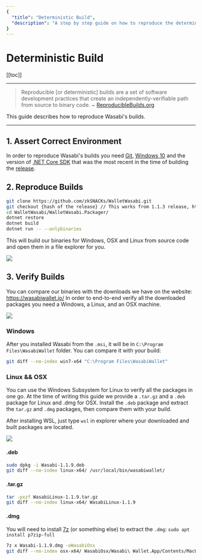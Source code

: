 ```yaml
---
{
  "title": "Deterministic Build",
  "description": "A step by step guide on how to reproduce the deterministic builds of Wasabi. This is the Wasabi documentation, an archive of knowledge about the open-source, non-custodial and privacy-focused Bitcoin wallet for desktop."
}
---
```


# Deterministic Build

[[toc]]

---

> Reproducible [or deterministic] builds are a set of software development practices that create an independently-verifiable path from source to binary code.  ~ [ReproducibleBuilds.org](https://reproducible-builds.org/)

This guide describes how to reproduce Wasabi's builds.

---

## 1. Assert Correct Environment

In order to reproduce Wasabi's builds you need [Git](https://git-scm.com/downloads), [Windows 10](https://www.microsoft.com/en-us/software-download/windows10ISO) and the version of [.NET Core SDK](https://www.microsoft.com/net/download) that was the most recent in the time of building the [release](https://github.com/zkSNACKs/WalletWasabi/releases).

## 2. Reproduce Builds

```sh
git clone https://github.com/zkSNACKs/WalletWasabi.git
git checkout {hash of the release} // This works from 1.1.3 release, https://github.com/zkSNACKs/WalletWasabi/releases
cd WalletWasabi/WalletWasabi.Packager/
dotnet restore
dotnet build
dotnet run -- --onlybinaries
```

This will build our binaries for Windows, OSX and Linux from source code and open them in a file explorer for you.

![](https://i.imgur.com/8XAQzz4.png)

## 3. Verify Builds

You can compare our binaries with the downloads we have on the website: https://wasabiwallet.io/
In order to end-to-end verify all the downloaded packages you need a Windows, a Linux, and an OSX machine.

![](https://i.imgur.com/aI9Kx0c.png)

### Windows

After you installed Wasabi from the `.msi`, it will be in `C:\Program Files\WasabiWallet` folder.
You can compare it with your build:

```sh
git diff --no-index win7-x64 "C:\Program Files\WasabiWallet"
```

### Linux && OSX

You can use the Windows Subsystem for Linux to verify all the packages in one go.
At the time of writing this guide we provide a `.tar.gz` and a `.deb` package for Linux and .dmg for OSX. 
Install the `.deb` package and extract the `tar.gz` and `.dmg` packages, then compare them with your build.

After installing WSL, just type `wsl` in explorer where your downloaded and built packages are located.

![](https://i.imgur.com/yRUjxvG.png)

#### .deb

```sh
sudo dpkg -i Wasabi-1.1.9.deb
git diff --no-index linux-x64/ /usr/local/bin/wasabiwallet/
```

#### .tar.gz

```sh
tar -pxzf WasabiLinux-1.1.9.tar.gz
git diff --no-index linux-x64/ WasabiLinux-1.1.9
```

#### .dmg

You will need to install [7z](https://www.7-zip.org/) (or something else) to extract the `.dmg`: `sudo apt install p7zip-full`

```sh
7z x Wasabi-1.1.9.dmg -oWasabiOsx
git diff --no-index osx-x64/ WasabiOsx/Wasabi\ Wallet.App/Contents/MacOS/
```
